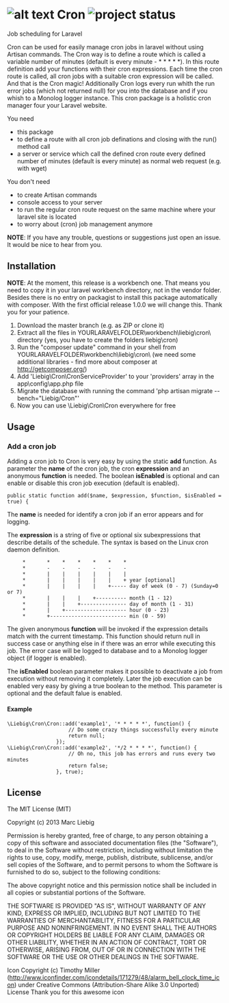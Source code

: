 # ![alt text](https://github.com/liebig/cron/icon.png "Cron") Cron ![project status](http://stillmaintained.com/liebig/cron.png)

Job scheduling for Laravel

Cron can be used for easily manage cron jobs in laravel without using Artisan commands. The Cron way is to define a route which is called a variable number of minutes (default is every minute - * * * * *). In this route definition add your functions with their cron expressions. Each time the cron route is called, all cron jobs with a suitable cron expression will be called. And that is the Cron magic! Additionally Cron logs every run whith the run error jobs (which not returned null) for you into the database and if you whish to a Monolog logger instance. This cron package is a holistic cron manager four your Laravel website.  

You need
*   this package
*   to define a route with all cron job definations and closing with the run() method call
*   a server or service which call the defined cron route every defined number of minutes (default is every minute) as normal web request (e.g. with wget)

You don't need
*   to create Artisan commands
*   console access to your server
*   to run the regular cron route request on the same machine where your laravel site is located
*   to worry about (cron) job management anymore

**NOTE**: If you have any trouble, questions or suggestions just open an issue. It would be nice to hear from you.

## Installation

**NOTE**: At the moment, this release is a workbench one. That means you need to copy it in your laravel workbench directory, not in the vendor folder. Besides there is no entry on packagist to install this package automatically with composer. With the first official release 1.0.0 we will change this. Thank you for your patience.

1.  Download the master branch (e.g. as ZIP or clone it)
2.  Extract all the files in YOURLARAVELFOLDER\workbench\liebig\cron\ directory (yes, you have to create the folders liebig\cron)
3.  Run the "composer update" command in your shell from YOURLARAVELFOLDER\workbench\liebig\cron\ (we need some additional libraries - find more about composer at http://getcomposer.org/)
4.  Add 'Liebig\Cron\CronServiceProvider' to your 'providers' array in the app\config\app.php file
5.  Migrate the database with running the command 'php artisan migrate --bench="Liebig/Cron"'
6.  Now you can use \Liebig\Cron\Cron everywhere for free


## Usage

### Add a cron job

Adding a cron job to Cron is very easy by using the static **add** function. As parameter the **name** of the cron job, the cron **expression** and an anonymous **function** is needed. The boolean **isEnabled** is optional and can enable or disable this cron job execution (default is enabled).

```
public static function add($name, $expression, $function, $isEnabled = true) {
```

The **name** is needed for identify a cron job if an error appears and for logging.

The **expression** is a string of five or optional six subexpressions that describe details of the schedule. The syntax is based on the Linux cron daemon definition.
```
     *       *    *    *    *    *    *
     *       -    -    -    -    -    -
     *       |    |    |    |    |    |
     *       |    |    |    |    |    + year [optional]
     *       |    |    |    |    +----- day of week (0 - 7) (Sunday=0 or 7)
     *       |    |    |    +---------- month (1 - 12)
     *       |    |    +--------------- day of month (1 - 31)
     *       |    +-------------------- hour (0 - 23)
     *       +------------------------- min (0 - 59)
```

The given anonymous **function** will be invoked if the expression details match with the current timestamp. This function should return null in success case or anything else in if there was an error while executing this job. The error case will be logged to database and to a Monolog logger object (if logger is enabled). 

The **isEnabled** boolean parameter makes it possible to deactivate a job from execution without removing it completely. Later the job execution can be enabled very easy by giving a true boolean to the method. This parameter is optional and the default falue is enabled.

#### Example

```
\Liebig\Cron\Cron::add('example1', '* * * * *', function() {
                    // Do some crazy things successfully every minute
                    return null;
                });
\Liebig\Cron\Cron::add('example2', '*/2 * * * *', function() {
                    // Oh no, this job has errors and runs every two minutes
                    return false;
                }, true);
```


## License

The MIT License (MIT)

Copyright (c) 2013 Marc Liebig

Permission is hereby granted, free of charge, to any person obtaining a copy
of this software and associated documentation files (the "Software"), to deal
in the Software without restriction, including without limitation the rights
to use, copy, modify, merge, publish, distribute, sublicense, and/or sell
copies of the Software, and to permit persons to whom the Software is
furnished to do so, subject to the following conditions:

The above copyright notice and this permission notice shall be included in
all copies or substantial portions of the Software.

THE SOFTWARE IS PROVIDED "AS IS", WITHOUT WARRANTY OF ANY KIND, EXPRESS OR
IMPLIED, INCLUDING BUT NOT LIMITED TO THE WARRANTIES OF MERCHANTABILITY,
FITNESS FOR A PARTICULAR PURPOSE AND NONINFRINGEMENT. IN NO EVENT SHALL THE
AUTHORS OR COPYRIGHT HOLDERS BE LIABLE FOR ANY CLAIM, DAMAGES OR OTHER
LIABILITY, WHETHER IN AN ACTION OF CONTRACT, TORT OR OTHERWISE, ARISING FROM,
OUT OF OR IN CONNECTION WITH THE SOFTWARE OR THE USE OR OTHER DEALINGS IN
THE SOFTWARE.

Icon Copyright (c) Timothy Miller (http://www.iconfinder.com/icondetails/171279/48/alarm_bell_clock_time_icon) 
under Creative Commons (Attribution-Share Alike 3.0 Unported) License 
Thank you for this awesome icon